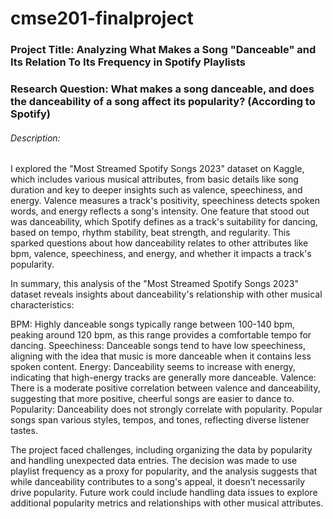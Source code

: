 # cmse201-finalproject

### Project Title: Analyzing What Makes a Song "Danceable" and Its Relation To Its Frequency in Spotify Playlists

### Research Question: What makes a song danceable, and does the danceability of a song affect its popularity? (According to Spotify)

###### Description: 
I explored the "Most Streamed Spotify Songs 2023" dataset on Kaggle, which includes various musical attributes, from basic details like song duration and key to deeper insights such as valence, speechiness, and energy. Valence measures a track's positivity, speechiness detects spoken words, and energy reflects a song's intensity. One feature that stood out was danceability, which Spotify defines as a track's suitability for dancing, based on tempo, rhythm stability, beat strength, and regularity. This sparked questions about how danceability relates to other attributes like bpm, valence, speechiness, and energy, and whether it impacts a track's popularity.

In summary, this analysis of the "Most Streamed Spotify Songs 2023" dataset reveals insights about danceability's relationship with other musical characteristics:

BPM: Highly danceable songs typically range between 100-140 bpm, peaking around 120 bpm, as this range provides a comfortable tempo for dancing.
Speechiness: Danceable songs tend to have low speechiness, aligning with the idea that music is more danceable when it contains less spoken content.
Energy: Danceability seems to increase with energy, indicating that high-energy tracks are generally more danceable.
Valence: There is a moderate positive correlation between valence and danceability, suggesting that more positive, cheerful songs are easier to dance to.
Popularity: Danceability does not strongly correlate with popularity. Popular songs span various styles, tempos, and tones, reflecting diverse listener tastes.

The project faced challenges, including organizing the data by popularity and handling unexpected data entries. The decision was made to use playlist frequency as a proxy for popularity, and the analysis suggests that while danceability contributes to a song's appeal, it doesn’t necessarily drive popularity. Future work could include handling data issues to explore additional popularity metrics and relationships with other musical attributes.